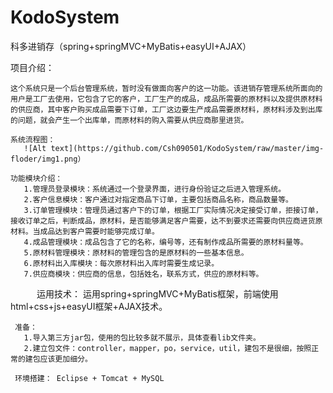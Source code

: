 # KodoSystem
科多进销存（spring+springMVC+MyBatis+easyUI+AJAX）

  项目介绍：

    这个系统只是一个后台管理系统，暂时没有做面向客户的这一功能。该进销存管理系统所面向的用户是工厂去使用，它包含了它的客户，工厂生产的成品，成品所需要的原材料以及提供原材料的供应商，其中客户购买成品需要下订单，工厂这边要生产成品需要原材料，原材料涉及到出库的问题，就会产生一个出库单，而原材料的购入需要从供应商那里进货。
	
	系统流程图：
	   ![Alt text](https://github.com/Csh090501/KodoSystem/raw/master/img-floder/img1.png）
  
    功能模块介绍：
	   1.管理员登录模块：系统通过一个登录界面，进行身份验证之后进入管理系统。
       2.客户信息模块：客户通过对指定商品下订单，主要包括商品名称，商品数量等。
       3.订单管理模块：管理员通过客户下的订单，根据工厂实际情况决定接受订单，拒接订单，接收订单之后，判断成品，原材料，是否能够满足客户需要，达不到要求还需要向供应商进货原材料。当成品达到客户需要时能够完成订单。
       4.成品管理模块：成品包含了它的名称，编号等，还有制作成品所需要的原材料量等。
       5.原材料管理模块：原材料的管理包含的是原材料的一些基本信息。
       6.原材料出入库模块：每次原材料出入库时需要生成记录。
       7.供应商模块：供应商的信息，包括姓名，联系方式，供应的原材料等。
     
　　　运用技术：
运用spring+springMVC+MyBatis框架，前端使用html+css+js+easyUI框架+AJAX技术。
	 
	 准备：
	   1.导入第三方jar包，使用的包比较多就不展示，具体查看lib文件夹。
	   2.建立包文件：controller，mapper，po，service，util，建包不是很细，按照正常的建包应该更加细分。
	   
	 环境搭建： Eclipse + Tomcat + MySQL
